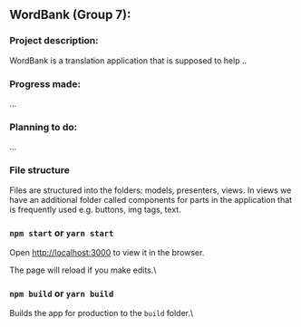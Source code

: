 ## WordBank (Group 7):

### Project description:

WordBank is a translation application that is supposed to help ..

### Progress made:

...

### Planning to do:

...

### File structure

Files are structured into the folders: models, presenters, views. In views we have an additional
folder called components for parts in the application that is frequently used e.g. buttons, img
tags, text.

### `npm start` or `yarn start`

Open [http://localhost:3000](http://localhost:3000) to view it in the browser.

The page will reload if you make edits.\

### `npm build` or `yarn build`

Builds the app for production to the `build` folder.\
